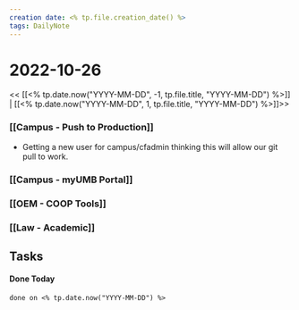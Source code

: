 ```yaml
---
creation date: <% tp.file.creation_date() %>
tags: DailyNote 
---
```


# 2022-10-26


<< [[<% tp.date.now("YYYY-MM-DD", -1, tp.file.title, "YYYY-MM-DD") %>]] | [[<% tp.date.now("YYYY-MM-DD", 1, tp.file.title, "YYYY-MM-DD") %>]]>>

### [[Campus - Push to Production]]
- Getting a new user for campus/cfadmin thinking this will allow our git pull to work.

### [[Campus - myUMB Portal]]


### [[OEM - COOP Tools]]



### [[Law - Academic]]


## Tasks


#### Done Today

```tasks
done on <% tp.date.now("YYYY-MM-DD") %>
```

